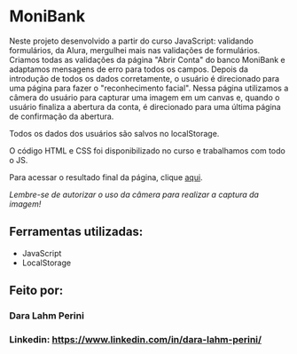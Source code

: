# MoniBank

Neste projeto desenvolvido a partir do curso JavaScript: validando formulários, da Alura, mergulhei mais nas validações de formulários. Criamos todas as validações da página "Abrir Conta" do banco MoniBank e adaptamos mensagens de erro para todos os campos. Depois da introdução de todos os dados corretamente, o usuário é direcionado para uma página para fazer o "reconhecimento facial". Nessa página utilizamos a câmera do usuário para capturar uma imagem em um canvas e, quando o usuário finaliza a abertura da conta, é direcionado para uma última página de confirmação da abertura.

Todos os dados dos usuários são salvos no localStorage.

O código HTML e CSS foi disponibilizado no curso e trabalhamos com todo o JS.

Para acessar o resultado final da página, clique [aqui](https://monibank-amber.vercel.app/).

*Lembre-se de autorizar o uso da câmera para realizar a captura da imagem!*

## Ferramentas utilizadas:

* JavaScript
* LocalStorage

## Feito por:

### Dara Lahm Perini

### Linkedin: https://www.linkedin.com/in/dara-lahm-perini/
